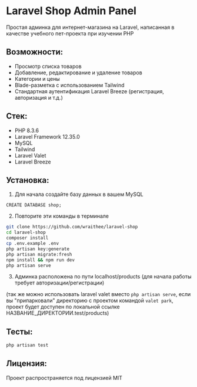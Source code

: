 # Laravel Shop Admin Panel

Простая админка для интернет-магазина на Laravel, написанная в качестве учебного пет-проекта при изучении PHP

## Возможности:
- Просмотр списка товаров
- Добавление, редактирование и удаление товаров
- Категории и цены
- Blade-разметка с использованием Tailwind
- Стандартная аутентификация Laravel Breeze (регистрация, авторизация и т.д.)

## Стек:
- PHP 8.3.6
- Laravel Framework 12.35.0
- MySQL
- Tailwind
- Laravel Valet
- Laravel Breeze

## Установка:
1. Для начала создайте базу данных в вашем MySQL
```mysql
CREATE DATABASE shop;
```
2. Повторите эти команды в терминале
```bash
git clone https://github.com/wraithee/laravel-shop
cd laravel-shop
composer install
cp .env.example .env
php artisan key:generate
php artisan migrate:fresh
npm install && npm run dev
php artisan serve
```
3. Админка расположена по пути localhost/products (для начала работы требует авторизации/регистрации)

(так же можно использовать laravel valet вместо ```php artisan serve```, если вы "припарковали" директорию с проектом командой ```valet park```, проект будет доступен по локальной ссылке НАЗВАНИЕ_ДИРЕКТОРИИ.test/products)

## Тесты:
```bash
php artisan test
```

## Лицензия:
Проект распространяется под лицензией MIT
